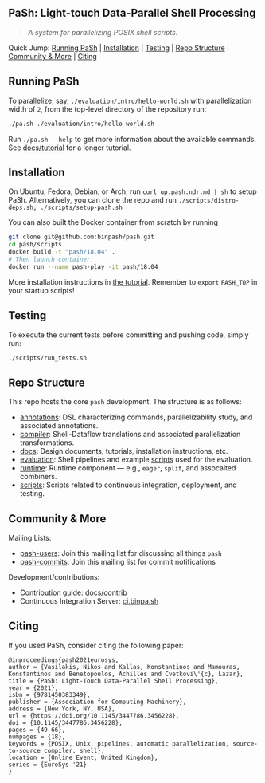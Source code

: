 ## PaSh: Light-touch Data-Parallel Shell Processing
> _A system for parallelizing POSIX shell scripts._

Quick Jump: [Running PaSh](#running-pash) | [Installation](#installation) | [Testing](#testing) | [Repo Structure](#repo-structure) | [Community & More](#community--more) | [Citing](#citing)

## Running PaSh

To parallelize, say, `./evaluation/intro/hello-world.sh` with parallelization width of `2`, from the top-level directory of the repository run:

```sh
./pa.sh ./evaluation/intro/hello-world.sh
``` 

Run `./pa.sh --help` to get more information about the available commands.
See [docs/tutorial](docs/tutorial/) for a longer tutorial.

## Installation

On Ubuntu, Fedora, Debian, or Arch, run `curl up.pash.ndr.md | sh` to setup PaSh.
Alternatively, you can clone the repo and run `./scripts/distro-deps.sh;
./scripts/setup-pash.sh`

You can also built the Docker container from scratch by running
```sh
git clone git@github.com:binpash/pash.git
cd pash/scripts
docker build -t "pash/18.04" .
# Then launch container:
docker run --name pash-play -it pash/18.04
```

More installation instructions in [the tutorial](./docs/tutorial.md#installation).
Remember to `export` `PASH_TOP` in your startup scripts!

## Testing

To execute the current tests before committing and pushing code, simply run:

```sh
./scripts/run_tests.sh
```

## Repo Structure

This repo hosts the core `pash` development. The structure is as follows:

* [annotations](./annotations/): DSL characterizing commands, parallelizability study, and associated annotations.
* [compiler](./compiler): Shell-Dataflow translations and associated parallelization transformations.
* [docs](./docs): Design documents, tutorials, installation instructions, etc.
* [evaluation](./evaluation): Shell pipelines and example [scripts](./evaluation/scripts) used for the evaluation.
* [runtime](./runtime): Runtime component — e.g., `eager`, `split`, and assocaited combiners.
* [scripts](./scripts): Scripts related to continuous integration, deployment, and testing.

## Community & More

Mailing Lists: 
* [pash-users](https://groups.google.com/g/pash-users): Join this mailing list for discussing all things `pash`
* [pash-commits](https://groups.google.com/g/pash-commits): Join this mailing list for commit notifications

Development/contributions:
* Contribution guide: [docs/contrib](docs/contrib)
* Continuous Integration Server: [ci.binpa.sh](http://ci.binpa.sh)

## Citing

If you used PaSh, consider citing the following paper:
```
@inproceedings{pash2021eurosys,
author = {Vasilakis, Nikos and Kallas, Konstantinos and Mamouras, Konstantinos and Benetopoulos, Achilles and Cvetkovi\'{c}, Lazar},
title = {PaSh: Light-Touch Data-Parallel Shell Processing},
year = {2021},
isbn = {9781450383349},
publisher = {Association for Computing Machinery},
address = {New York, NY, USA},
url = {https://doi.org/10.1145/3447786.3456228},
doi = {10.1145/3447786.3456228},
pages = {49–66},
numpages = {18},
keywords = {POSIX, Unix, pipelines, automatic parallelization, source-to-source compiler, shell},
location = {Online Event, United Kingdom},
series = {EuroSys '21}
}
```
